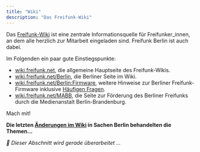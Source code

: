 ```yaml
---
title: "Wiki"
description: "Das Freifunk-Wiki"
---
```


Das [Freifunk-Wiki](https://wiki.freifunk.net/) ist eine zentrale
Informationsquelle für Freifunker\_innen, an dem alle herzlich zur
Mitarbeit eingeladen sind. Freifunk Berlin ist auch dabei.

Im Folgenden ein paar gute Einstiegspunkte:

- [wiki.freifunk.net](https://wiki.freifunk.net/), die allgemeine Hauptseite des Freifunk-Wikis.
- [wiki.freifunk.net/Berlin](https://wiki.freifunk.net/Berlin), die Berliner Seite im Wiki.
- [wiki.freifunk.net/Berlin:Firmware](https://wiki.freifunk.net/Berlin:Firmware), weitere Hinweise zur Berliner Freifunk-Firmware inklusive [Häufigen Fragen](https://wiki.freifunk.net/Berlin:FAQ).
- [wiki.freifunk.net/MABB](https://wiki.freifunk.net/MABB), die Seite zur Förderung des Berliner Freifunks durch die Medienanstalt Berlin-Brandenburg.

Mach mit!

**Die letzten [Änderungen im Wiki](https://wiki.freifunk.net/index.php?title=Spezial:Letzte_%C3%84nderungen&amp;days=30&amp;from=&amp;limit=500) in Sachen Berlin behandelten die Themen...**  

_🚧  Dieser Abschnitt wird gerade überarbeitet ..._
